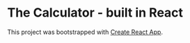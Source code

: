 # The Calculator - built in React

This project was bootstrapped with [Create React App](https://github.com/facebook/create-react-app).